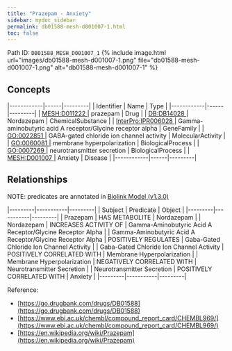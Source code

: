 ```yaml
---
title: "Prazepam - Anxiety"
sidebar: mydoc_sidebar
permalink: db01588-mesh-d001007-1.html
toc: false 
---
```



Path ID: `DB01588_MESH_D001007_1`
{% include image.html url="images/db01588-mesh-d001007-1.png" file="db01588-mesh-d001007-1.png" alt="db01588-mesh-d001007-1" %}

## Concepts

|------------|------|---------|
| Identifier | Name | Type    |
|------------|------|---------|
| <a href="https://identifiers.org/MESH:D011222">MESH:D011222 </a> | prazepam | Drug |
| <a href="https://identifiers.org/DB:DB14028">DB:DB14028 </a> | Nordazepam | ChemicalSubstance |
| <a href="https://identifiers.org/InterPro:IPR006028">InterPro:IPR006028 </a> | Gamma-aminobutyric acid A receptor/Glycine receptor alpha | GeneFamily |
| <a href="https://identifiers.org/GO:0022851">GO:0022851 </a> | GABA-gated chloride ion channel activity | MolecularActivity |
| <a href="https://identifiers.org/GO:0060081">GO:0060081 </a> | membrane hyperpolarization | BiologicalProcess |
| <a href="https://identifiers.org/GO:0007269">GO:0007269 </a> | neurotransmitter secretion | BiologicalProcess |
| <a href="https://identifiers.org/MESH:D001007">MESH:D001007 </a> | Anxiety | Disease |
|------------|------|---------|

## Relationships


NOTE: predicates are annotated in <a href="https://github.com/biolink/biolink-model/releases/tag/v1.3.0">Biolink Model (v1.3.0)</a>

|---------|-----------|---------|
| Subject | Predicate | Object  |
|---------|-----------|---------|
| Prazepam | HAS METABOLITE | Nordazepam |
| Nordazepam | INCREASES ACTIVITY OF | Gamma-Aminobutyric Acid A Receptor/Glycine Receptor Alpha |
| Gamma-Aminobutyric Acid A Receptor/Glycine Receptor Alpha | POSITIVELY REGULATES | Gaba-Gated Chloride Ion Channel Activity |
| Gaba-Gated Chloride Ion Channel Activity | POSITIVELY CORRELATED WITH | Membrane Hyperpolarization |
| Membrane Hyperpolarization | NEGATIVELY CORRELATED WITH | Neurotransmitter Secretion |
| Neurotransmitter Secretion | POSITIVELY CORRELATED WITH | Anxiety |
|---------|-----------|---------|

Reference: 
  - [https://go.drugbank.com/drugs/DB01588](https://go.drugbank.com/drugs/DB01588)
  - [https://www.ebi.ac.uk/chembl/compound_report_card/CHEMBL969/](https://www.ebi.ac.uk/chembl/compound_report_card/CHEMBL969/)
  - [https://en.wikipedia.org/wiki/Prazepam](https://en.wikipedia.org/wiki/Prazepam)

